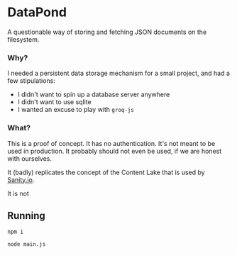 # DataPond
A questionable way of storing and fetching JSON documents on the filesystem.

### Why?
I needed a persistent data storage mechanism for a small project, and had a few stipulations:

- I didn't want to spin up a database server anywhere
- I didn't want to use sqlite
- I wanted an excuse to play with `groq-js`

### What?
This is a proof of concept. It has no authentication. It's not meant to be used in production. It probably should not even be used, if we are honest with ourselves.

It (badly) replicates the concept of the Content Lake that is used by [Sanity.io](https://www.sanity.io/docs/datastore).

It is not 

## Running
`npm i`

`node main.js`